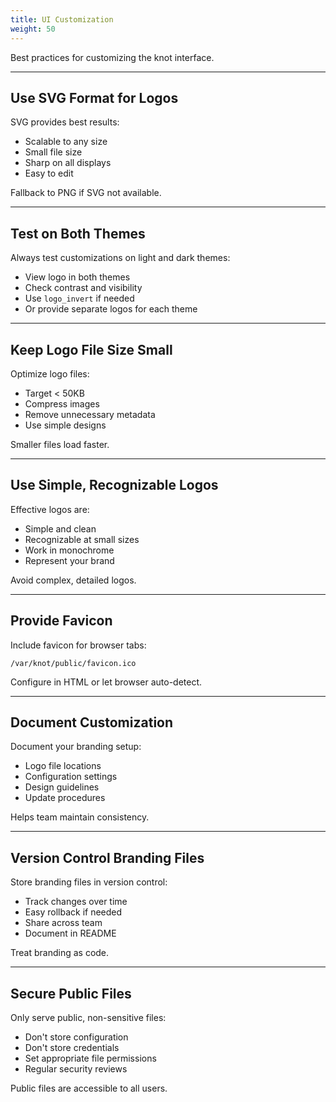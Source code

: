 ```yaml
---
title: UI Customization
weight: 50
---
```


Best practices for customizing the knot interface.

---

## Use SVG Format for Logos

SVG provides best results:
- Scalable to any size
- Small file size
- Sharp on all displays
- Easy to edit

Fallback to PNG if SVG not available.

---

## Test on Both Themes

Always test customizations on light and dark themes:
- View logo in both themes
- Check contrast and visibility
- Use `logo_invert` if needed
- Or provide separate logos for each theme

---

## Keep Logo File Size Small

Optimize logo files:
- Target < 50KB
- Compress images
- Remove unnecessary metadata
- Use simple designs

Smaller files load faster.

---

## Use Simple, Recognizable Logos

Effective logos are:
- Simple and clean
- Recognizable at small sizes
- Work in monochrome
- Represent your brand

Avoid complex, detailed logos.

---

## Provide Favicon

Include favicon for browser tabs:

```
/var/knot/public/favicon.ico
```

Configure in HTML or let browser auto-detect.

---

## Document Customization

Document your branding setup:
- Logo file locations
- Configuration settings
- Design guidelines
- Update procedures

Helps team maintain consistency.

---

## Version Control Branding Files

Store branding files in version control:
- Track changes over time
- Easy rollback if needed
- Share across team
- Document in README

Treat branding as code.

---

## Secure Public Files

Only serve public, non-sensitive files:
- Don't store configuration
- Don't store credentials
- Set appropriate file permissions
- Regular security reviews

Public files are accessible to all users.
